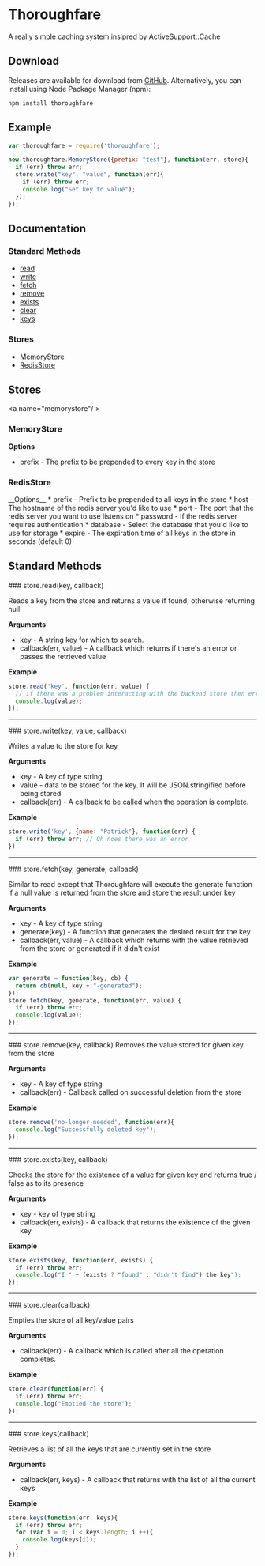 # Thoroughfare

A really simple caching system insipred by ActiveSupport::Cache

## Download

Releases are available for download from
[GitHub](http://github.com/patrickod/thoroughfare/downloads).
Alternatively, you can install using Node Package Manager (npm):

    npm install thoroughfare

## Example
```js
var thoroughfare = require('thoroughfare');

new thoroughfare.MemoryStore({prefix: "test"}, function(err, store){
  if (err) throw err;
  store.write("key", "value", function(err){
    if (err) throw err;
    console.log("Set key to value");
  });
});
```

## Documentation

### Standard Methods

* [read](#read)
* [write](#write)
* [fetch](#fetch)
* [remove](#remove)
* [exists](#exists)
* [clear](#clear)
* [keys](#keys)

### Stores
* [MemoryStore](#memorystore)
* [RedisStore](#redisstore)

## Stores

<a name="memorystore"/ >
### MemoryStore
__Options__
  * prefix - The prefix to be prepended to every key in the store

### RedisStore
<a name="redisstore" />
__Options__
  * prefix - Prefix to be prepended to all keys in the store
  * host - The hostname of the redis server you'd like to use
  * port - The port that the redis server you want to use listens on
  * password - If the redis server requires authentication
  * database - Select the database that you'd like to use for storage
  * expire - The expiration time of all keys in the store in seconds (default 0)

## Standard Methods

<a name="read" />
### store.read(key, callback)

  Reads a key from the store and returns a value if found, otherwise returning null

__Arguments__

* key - A string key for which to search.
* callback(err, value) - A callback which returns if there's an error or passes the retrieved value

__Example__

```js
store.read('key', function(err, value) {
  // if there was a problem interacting with the backend store then err will contain that err
  console.log(value);
});
```

---------------------------------------

<a name="write" />
### store.write(key, value, callback)

  Writes a value to the store for key

__Arguments__

* key - A key of type string
* value - data to be stored for the key. It will be JSON.stringified before being stored
* callback(err) - A callback to be called when the operation is complete.

__Example__

```js
store.write('key', {name: "Patrick"}, function(err) {
  if (err) throw err; // Oh noes there was an error
})
```
---------------------------------------

<a name="fetch" />
### store.fetch(key, generate, callback)

Similar to read except that Thoroughfare will execute the generate function if a null value is returned from the store and store the result under key

__Arguments__

* key - A key of type string
* generate(key) - A function that generates the desired result for the key
* callback(err, value) - A callback which returns with the value retrieved from the store or generated if it didn't exist

__Example__

```js
var generate = function(key, cb) {
  return cb(null, key + "-generated");
});
store.fetch(key, generate, function(err, value) {
  if (err) throw err;
  console.log(value);
});
```

---------------------------------------

<a name="remove" />
### store.remove(key, callback)
  Removes the value stored for given key from the store

__Arguments__

* key - A key of type string
* callback(err) - Callback called on successful deletion from the store

__Example__

```js
store.remove('no-longer-needed', function(err){
  console.log("Successfully deleted key");
});
```

---------------------------------------

<a name="exists" />
### store.exists(key, callback)

  Checks the store for the existence of a value for given key and returns true / false as to its presence

__Arguments__
* key - key of type string
* callback(err, exists) - A callback that returns the existence of the given key

__Example__
```js
store.exists(key, function(err, exists) {
  if (err) throw err;
  console.log("I " + (exists ? "found" : "didn't find") the key");
});
```

---------------------------------------

<a name="clear" />
### store.clear(callback)

Empties the store of all key/value pairs

__Arguments__

* callback(err) - A callback which is called after all the operation completes.

__Example__

```js
store.clear(function(err) {
  if (err) throw err;
  console.log("Emptied the store");
});
```

---------------------------------------

<a name="keys" />
### store.keys(callback)

  Retrieves a list of all the keys that are currently set in the store

__Arguments__
* callback(err, keys) - A callback that returns with the list of all the current keys

__Example__
```js
store.keys(function(err, keys){
  if (err) throw err;
  for (var i = 0; i < keys.length; i ++){
    console.log(keys[i]);
  }
});
```
